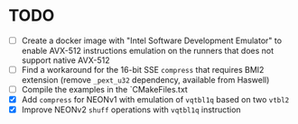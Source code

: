 # TODO

- [ ] Create a docker image with "Intel Software Development Emulator" to enable 
      AVX-512 instructions emulation on the runners that does not support
      native AVX-512
- [ ] Find a workaround for the 16-bit SSE `compress` that requires BMI2 
      extension (remove `_pext_u32` dependency, available from Haswell)
- [ ] Compile the examples in the `CMakeFiles.txt
- [x] Add `compress` for NEONv1 with emulation of `vqtbl1q` based on two `vtbl2`
- [x] Improve NEONv2 `shuff` operations with `vqtbl1q` instruction